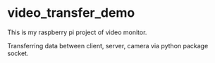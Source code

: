 # video_transfer_demo
This is my raspberry pi project of video monitor.

Transferring data between client, server, camera via python package socket.

